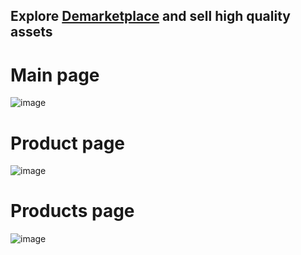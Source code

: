 ## Explore [Demarketplace](http://localhost:3000/) and sell high quality assets 

# Main page
![image](https://github.com/DemaPy/DeMarketplace/assets/80632445/259ac704-4743-4579-bfd0-987a5f37ca10)

# Product page
![image](https://github.com/DemaPy/DeMarketplace/assets/80632445/46ac9a30-b285-4bd5-9c5d-ca7e118b6e9f)

# Products page
![image](https://github.com/DemaPy/DeMarketplace/assets/80632445/4462d94f-c053-4390-96ea-e2e628f8ff6f)
